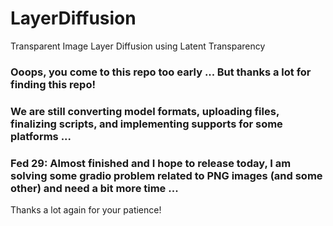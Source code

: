 # LayerDiffusion

Transparent Image Layer Diffusion using Latent Transparency

### Ooops, you come to this repo too early ... But thanks a lot for finding this repo!

### We are still converting model formats, uploading files, finalizing scripts, and implementing supports for some platforms ...

### Fed 29: Almost finished and I hope to release today, I am solving some gradio problem related to PNG images (and some other) and need a bit more time ...

Thanks a lot again for your patience!
